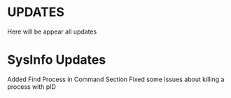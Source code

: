 # UPDATES
Here will be appear all updates

# SysInfo Updates

Added Find Process in Command Section
Fixed some Issues about killing a process with pID